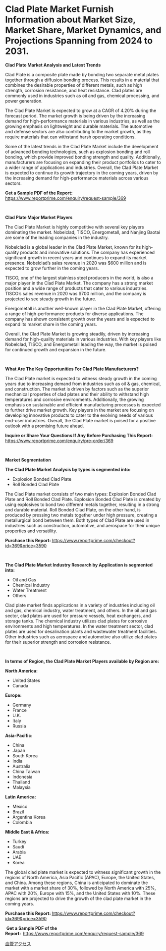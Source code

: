 <p><h1>Clad Plate Market Furnish Information about Market Size, Market Share, Market Dynamics, and Projections Spanning from 2024 to 2031.</h1></p><p><strong>Clad Plate Market Analysis and Latest Trends</strong></p>
<p><p>Clad Plate is a composite plate made by bonding two separate metal plates together through a diffusion bonding process. This results in a material that combines the desirable properties of different metals, such as high strength, corrosion resistance, and heat resistance. Clad plates are commonly used in industries such as oil and gas, chemical processing, and power generation.</p><p>The Clad Plate Market is expected to grow at a CAGR of 4.20% during the forecast period. The market growth is being driven by the increasing demand for high-performance materials in various industries, as well as the growing emphasis on lightweight and durable materials. The automotive and defense sectors are also contributing to the market growth, as they require materials that can withstand harsh operating conditions.</p><p>Some of the latest trends in the Clad Plate Market include the development of advanced bonding technologies, such as explosion bonding and roll bonding, which provide improved bonding strength and quality. Additionally, manufacturers are focusing on expanding their product portfolios to cater to a wider range of applications and industries. Overall, the Clad Plate Market is expected to continue its growth trajectory in the coming years, driven by the increasing demand for high-performance materials across various sectors.</p></p>
<p><strong>Get a Sample PDF of the Report:&nbsp;</strong> <a href="https://www.reportprime.com/enquiry/request-sample/369">https://www.reportprime.com/enquiry/request-sample/369</a></p>
<p>&nbsp;</p>
<p><strong>Clad Plate Major Market Players</strong></p>
<p><p>The Clad Plate Market is highly competitive with several key players dominating the market. Nobelclad, TISCO, Energometall, and Nanjing Baotai are some of the leading companies in the industry. </p><p>Nobelclad is a global leader in the Clad Plate Market, known for its high-quality products and innovative solutions. The company has experienced significant growth in recent years and continues to expand its market presence. Nobelclad’s sales revenue in 2020 was $600 million and is expected to grow further in the coming years.</p><p>TISCO, one of the largest stainless steel producers in the world, is also a major player in the Clad Plate Market. The company has a strong market position and a wide range of products that cater to various industries. TISCO’s sales revenue in 2020 was $700 million, and the company is projected to see steady growth in the future.</p><p>Energometall is another well-known player in the Clad Plate Market, offering a range of high-performance products for diverse applications. The company has shown consistent growth over the years and is expected to expand its market share in the coming years.</p><p>Overall, the Clad Plate Market is growing steadily, driven by increasing demand for high-quality materials in various industries. With key players like Nobelclad, TISCO, and Energometall leading the way, the market is poised for continued growth and expansion in the future.</p></p>
<p>&nbsp;</p>
<p><strong>What Are The Key Opportunities For Clad Plate Manufacturers?</strong></p>
<p><p>The Clad Plate market is expected to witness steady growth in the coming years due to increasing demand from industries such as oil & gas, chemical, and construction. The market is driven by factors such as the superior mechanical properties of clad plates and their ability to withstand high temperatures and corrosive environments. Additionally, the growing emphasis on sustainable and efficient manufacturing processes is expected to further drive market growth. Key players in the market are focusing on developing innovative products to cater to the evolving needs of various end-user industries. Overall, the Clad Plate market is poised for a positive outlook with a promising future ahead.</p></p>
<p><strong>Inquire or Share Your Questions If Any Before Purchasing This Report:</strong> <a href="https://www.reportprime.com/enquiry/pre-order/369">https://www.reportprime.com/enquiry/pre-order/369</a></p>
<p>&nbsp;</p>
<p><strong>Market Segmentation</strong></p>
<p><strong>The Clad Plate Market Analysis by types is segmented into:</strong></p>
<p><ul><li>Explosion Bonded Clad Plate</li><li>Roll Bonded Clad Plate</li></ul></p>
<p><p>The Clad Plate market consists of two main types: Explosion Bonded Clad Plate and Roll Bonded Clad Plate. Explosion Bonded Clad Plate is created by using explosives to bond two different metals together, resulting in a strong and durable material. Roll Bonded Clad Plate, on the other hand, is produced by pressing two metals together under high pressure, creating a metallurgical bond between them. Both types of Clad Plate are used in industries such as construction, automotive, and aerospace for their unique properties and versatility.</p></p>
<p><strong>Purchase this Report:&nbsp;</strong><a href="https://www.reportprime.com/checkout?id=369&price=3590">https://www.reportprime.com/checkout?id=369&price=3590</a></p>
<p>&nbsp;</p>
<p><strong>The Clad Plate Market Industry Research by Application is segmented into:</strong></p>
<p><ul><li>Oil and Gas</li><li>Chemical Industry</li><li>Water Treatment</li><li>Others</li></ul></p>
<p><p>Clad plate market finds applications in a variety of industries including oil and gas, chemical industry, water treatment, and others. In the oil and gas sector, clad plates are used for pressure vessels, heat exchangers, and storage tanks. The chemical industry utilizes clad plates for corrosive environments and high temperatures. In the water treatment sector, clad plates are used for desalination plants and wastewater treatment facilities. Other industries such as aerospace and automotive also utilize clad plates for their superior strength and corrosion resistance.</p></p>
<p>&nbsp;</p>
<p><strong>In terms of Region, the Clad Plate Market Players available by Region are:</strong></p>
<p>
    <p> <strong> North America: </strong>
        <ul>
            <li>United States</li>
            <li>Canada</li>
        </ul>
        </p> 
    <p> <strong> Europe: </strong>
        <ul>
            <li>Germany</li>
            <li>France</li>
            <li>U.K.</li>
            <li>Italy</li>
            <li>Russia</li>
        </ul>
        </p> 
    <p> <strong> Asia-Pacific: </strong>
        <ul>
            <li>China</li>
            <li>Japan</li>
            <li>South Korea</li>
            <li>India</li>
            <li>Australia</li>
            <li>China Taiwan</li>
            <li>Indonesia</li>
            <li>Thailand</li>
            <li>Malaysia</li>
        </ul>
        </p> 
    <p> <strong> Latin America: </strong>
        <ul>
            <li>Mexico</li>
            <li>Brazil</li>
            <li>Argentina Korea</li>
            <li>Colombia</li>
        </ul>
        </p> 
    <p> <strong> Middle East & Africa: </strong>
        <ul>
            <li>Turkey</li>
            <li>Saudi</li>
            <li>Arabia</li>
            <li>UAE</li>
            <li>Korea</li>
        </ul>
    </p>
    </p>
<p><p>The global clad plate market is expected to witness significant growth in the regions of North America, Asia Pacific (APAC), Europe, the United States, and China. Among these regions, China is anticipated to dominate the market with a market share of 30%, followed by North America with 25%, APAC with 20%, Europe with 15%, and the United States with 10%. These regions are projected to drive the growth of the clad plate market in the coming years.</p></p>
<p><strong>Purchase this Report: </strong><a href="https://www.reportprime.com/checkout?id=369&price=3590">https://www.reportprime.com/checkout?id=369&price=3590</a></p>
<p>&nbsp;<strong>Get a Sample PDF of the Report:&nbsp;&nbsp;</strong><a href="https://www.reportprime.com/enquiry/request-sample/369">https://www.reportprime.com/enquiry/request-sample/369</a></p>
<p><strong></strong></p>
<p><p><a href="https://github.com/mreklxf44233/Market-Research-Report-List-1/blob/main/2224979193310.md">血管アクセス</a></p></p>